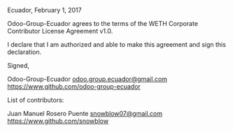 Ecuador, February 1, 2017

Odoo-Group-Ecuador agrees to the terms of the WETH Corporate Contributor License Agreement v1.0.

I declare that I am authorized and able to make this agreement and sign this declaration.

Signed,

Odoo-Group-Ecuador odoo.group.ecuador@gmail.com https://www.github.com/odoo-group-ecuador

List of contributors:

Juan Manuel Rosero Puente snowblow07@gmail.com https://www.github.com/snowblow
